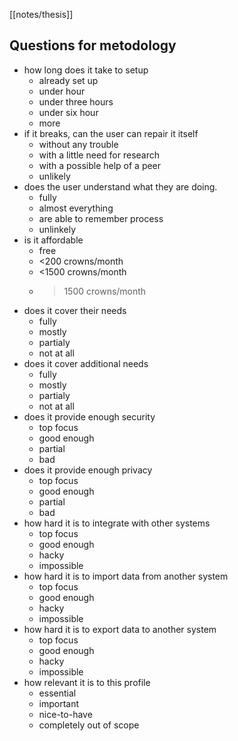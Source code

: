 [[notes/thesis]]

## Questions for metodology
- how long does it take to setup
	- already set up
	- under hour
	- under three hours
	- under six hour
	- more
- if it breaks, can the user can repair it itself
	- without any trouble
	- with a little need for research
	- with a possible help of a peer
	- unlikely
- does the user understand what they are doing.
	- fully
	- almost everything
	- are able to remember process
	- unlinkely
- is it affordable
	- free
	- <200 crowns/month
	- <1500 crowns/month
	- >1500 crowns/month
- does it cover their needs
	- fully
	- mostly
	- partialy
	- not at all
- does it cover additional needs
	- fully
	- mostly
	- partialy
	- not at all
- does it provide enough security
	- top focus
	- good enough
	- partial
	- bad
- does it provide enough privacy
	- top focus
	- good enough
	- partial
	- bad
- how hard it is to integrate with other systems
	- top focus
	- good enough
	- hacky
	- impossible
- how hard it is to import data from another system
	- top focus
	- good enough
	- hacky
	- impossible
- how hard it is to export data to another system
	- top focus
	- good enough
	- hacky
	- impossible
- how relevant it is to this profile
	- essential
	- important
	- nice-to-have
	- completely out of scope

